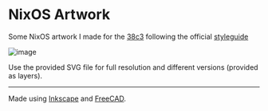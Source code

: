 # NixOS Artwork

Some NixOS artwork I made for the [38c3](https://events.ccc.de/category/38c3/)
following the official [styleguide](https://events.ccc.de/congress/2024/infos/styleguide.html)

![image](https://github.com/user-attachments/assets/8adf3b16-6ea9-4765-9263-61014c2f63f6)

Use the provided SVG file for full resolution and different versions (provided as layers).


---

Made using [Inkscape](https://inkscape.org/) and [FreeCAD](https://www.freecad.org/).
